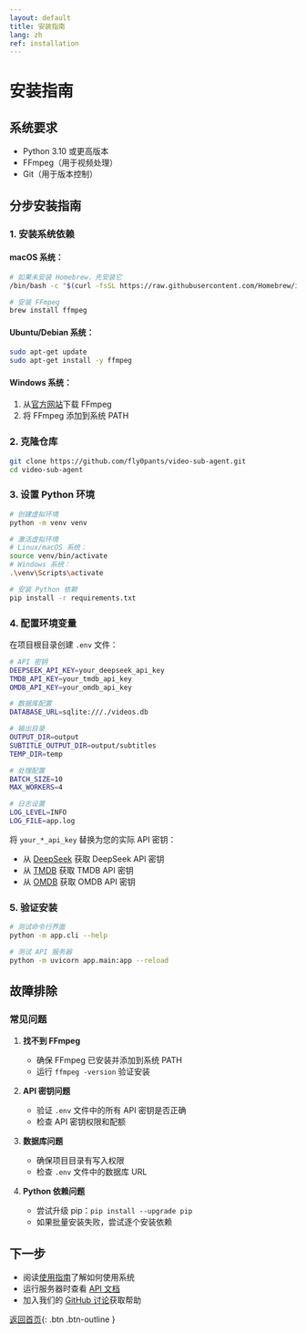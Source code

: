```yaml
---
layout: default
title: 安装指南
lang: zh
ref: installation
---
```


# 安装指南

## 系统要求

- Python 3.10 或更高版本
- FFmpeg（用于视频处理）
- Git（用于版本控制）

## 分步安装指南

### 1. 安装系统依赖

#### macOS 系统：

```bash
# 如果未安装 Homebrew，先安装它
/bin/bash -c "$(curl -fsSL https://raw.githubusercontent.com/Homebrew/install/HEAD/install.sh)"

# 安装 FFmpeg
brew install ffmpeg
```

#### Ubuntu/Debian 系统：

```bash
sudo apt-get update
sudo apt-get install -y ffmpeg
```

#### Windows 系统：

1. 从[官方网站](https://www.ffmpeg.org/download.html)下载 FFmpeg
2. 将 FFmpeg 添加到系统 PATH

### 2. 克隆仓库

```bash
git clone https://github.com/fly0pants/video-sub-agent.git
cd video-sub-agent
```

### 3. 设置 Python 环境

```bash
# 创建虚拟环境
python -m venv venv

# 激活虚拟环境
# Linux/macOS 系统：
source venv/bin/activate
# Windows 系统：
.\venv\Scripts\activate

# 安装 Python 依赖
pip install -r requirements.txt
```

### 4. 配置环境变量

在项目根目录创建 `.env` 文件：

```bash
# API 密钥
DEEPSEEK_API_KEY=your_deepseek_api_key
TMDB_API_KEY=your_tmdb_api_key
OMDB_API_KEY=your_omdb_api_key

# 数据库配置
DATABASE_URL=sqlite:///./videos.db

# 输出目录
OUTPUT_DIR=output
SUBTITLE_OUTPUT_DIR=output/subtitles
TEMP_DIR=temp

# 处理配置
BATCH_SIZE=10
MAX_WORKERS=4

# 日志设置
LOG_LEVEL=INFO
LOG_FILE=app.log
```

将 `your_*_api_key` 替换为您的实际 API 密钥：

- 从 [DeepSeek](https://platform.deepseek.com) 获取 DeepSeek API 密钥
- 从 [TMDB](https://www.themoviedb.org/settings/api) 获取 TMDB API 密钥
- 从 [OMDB](https://www.omdbapi.com/apikey.aspx) 获取 OMDB API 密钥

### 5. 验证安装

```bash
# 测试命令行界面
python -m app.cli --help

# 测试 API 服务器
python -m uvicorn app.main:app --reload
```

## 故障排除

### 常见问题

1. **找不到 FFmpeg**

   - 确保 FFmpeg 已安装并添加到系统 PATH
   - 运行 `ffmpeg -version` 验证安装

2. **API 密钥问题**

   - 验证 `.env` 文件中的所有 API 密钥是否正确
   - 检查 API 密钥权限和配额

3. **数据库问题**

   - 确保项目目录有写入权限
   - 检查 `.env` 文件中的数据库 URL

4. **Python 依赖问题**
   - 尝试升级 pip：`pip install --upgrade pip`
   - 如果批量安装失败，尝试逐个安装依赖

## 下一步

- 阅读[使用指南](./usage)了解如何使用系统
- 运行服务器时查看 [API 文档](http://localhost:8000/docs)
- 加入我们的 [GitHub 讨论](https://github.com/fly0pants/video-sub-agent/discussions)获取帮助

[返回首页](./){: .btn .btn-outline }
